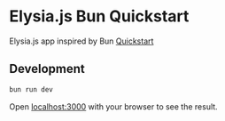 # Elysia.js Bun Quickstart

Elysia.js app inspired by Bun [Quickstart](https://bun.sh/docs/quickstart)

## Development

```bash
bun run dev
```

Open [localhost:3000](http://localhost:3000) with your browser to see the result.
